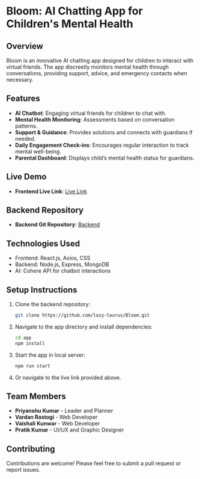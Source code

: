 # Bloom: AI Chatting App for Children's Mental Health


## Overview

Bloom is an innovative AI chatting app designed for children to interact with virtual friends. The app discreetly monitors mental health through conversations, providing support, advice, and emergency contacts when necessary.


## Features

- **AI Chatbot**: Engaging virtual friends for children to chat with.
- **Mental Health Monitoring**: Assessments based on conversation patterns.
- **Support & Guidance**: Provides solutions and connects with guardians if needed.
- **Daily Engagement Check-ins**: Encourages regular interaction to track mental well-being.
- **Parental Dashboard**: Displays child’s mental health status for guardians.


## Live Demo

- **Frontend Live Link**: [Live Link](https://bloom-arjun.vercel.app/)


## Backend Repository

- **Backend Git Repository**: [Backend](https://github.com/lazy-taurus/arjuna)


## Technologies Used

- Frontend: React.js, Axios, CSS
- Backend: Node.js, Express, MongoDB
- AI: Cohere API for chatbot interactions


## Setup Instructions

1. Clone the backend repository:
   ```bash
   git clone https://github.com/lazy-taurus/Bloom.git
   ```
2. Navigate to the app directory and install dependencies:
   ```bash
   cd app
   npm install
   ```
3. Start the app in local server:
   ```bash
   npm run start
   ```
4. Or navigate to the live link provided above.


## Team Members

- **Priyanshu Kumar** - Leader and Planner
- **Vardan Rastogi** - Web Developer
- **Vaishali Kunwar** - Web Developer
- **Pratik Kumar** - UI/UX and Graphic Designer


## Contributing

Contributions are welcome! Please feel free to submit a pull request or report issues.

